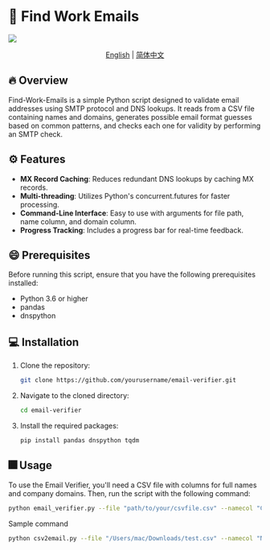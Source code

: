 # 📧 Find Work Emails
![](./dentist.png)

<p align="center">
  <a href="./README.md">English</a> |
  <a href="./README_Chinese.md">简体中文</a>
</p>

## 🔥 Overview
Find-Work-Emails is a simple Python script designed to validate email addresses using SMTP protocol and DNS lookups. It reads from a CSV file containing names and domains, generates possible email format guesses based on common patterns, and checks each one for validity by performing an SMTP check.

## ⚙️ Features
- **MX Record Caching**: Reduces redundant DNS lookups by caching MX records.
- **Multi-threading**: Utilizes Python's concurrent.futures for faster processing.
- **Command-Line Interface**: Easy to use with arguments for file path, name column, and domain column.
- **Progress Tracking**: Includes a progress bar for real-time feedback.

## 😄 Prerequisites
Before running this script, ensure that you have the following prerequisites installed:
- Python 3.6 or higher
- pandas
- dnspython

## 💻 Installation
1. Clone the repository:
    ```bash
    git clone https://github.com/yourusername/email-verifier.git
    ```
2. Navigate to the cloned directory:
    ```bash
    cd email-verifier
    ```
3. Install the required packages:
    ```bash
    pip install pandas dnspython tqdm
    ```

## 🎆 Usage
To use the Email Verifier, you'll need a CSV file with columns for full names and company domains. Then, run the script with the following command:

```bash
python email_verifier.py --file "path/to/your/csvfile.csv" --namecol "Column Name for Full Names" --domaincol "Column Name for Company Domain, format should be xxx.com instead of www.xxx.com"
```
Sample command
```bash
python csv2email.py --file "/Users/mac/Downloads/test.csv" --namecol "Name" --domaincol "domain"
```
